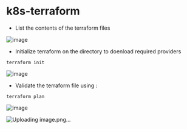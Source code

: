 # k8s-terraform



* List the contents of the terraform files 

![image](https://user-images.githubusercontent.com/71001536/201485457-2d2c7966-dd32-495b-bbde-20ca274cee86.png)


* Initialize terraform on the directory to doenload required providers

`terraform init`

![image](https://user-images.githubusercontent.com/71001536/201486032-55783f8b-c3c6-4597-a9bc-84fac191e236.png)


* Validate the terraform file using :

` terraform plan `

![image](https://user-images.githubusercontent.com/71001536/201486078-9cd72094-0327-4138-892c-392d08136fb7.png)


![Uploading image.png…]()


